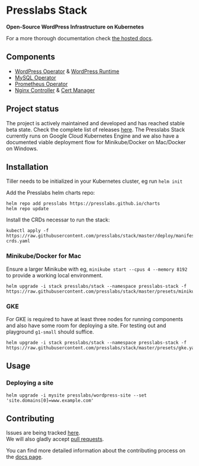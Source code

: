 # Presslabs Stack
**Open-Source WordPress Infrastructure on Kubernetes**

For a more thorough documentation check [the hosted docs](https://www.presslabs.com/docs/stack/).


## Components

* [WordPress Operator](http://github.com/presslabs/wordpress-operator) & [WordPress Runtime](http://github.com/presslabs/wordpress-runtime)
* [MySQL Operator](http://github.com/presslabs/mysql-operator)
* [Prometheus Operator](https://github.com/coreos/prometheus-operator)
* [Nginx Controller](https://github.com/kubernetes/ingress-nginx) & [Cert Manager](https://github.com/jetstack/cert-manager)

## Project status
The project is actively maintained and developed and has reached stable beta state. Check the complete list of releases [here](https://github.com/presslabs/stack/releases). The Presslabs Stack currently runs on Google Cloud Kubernetes Engine and we also have a documented viable deployment flow for Minikube/Docker on Mac/Docker on Windows.

## Installation

Tiller needs to be initialized in your Kubernetes cluster, eg run `helm init`

Add the Presslabs helm charts repo:

```
helm repo add presslabs https://presslabs.github.io/charts
helm repo update
```

Install the CRDs necessar to run the stack:
```
kubectl apply -f https://raw.githubusercontent.com/presslabs/stack/master/deploy/manifests/00-crds.yaml
```

### Minikube/Docker for Mac
Ensure a larger Minikube with eg, `minikube start --cpus 4 --memory 8192` to provide a working local environment.
```
helm upgrade -i stack presslabs/stack --namespace presslabs-stack -f https://raw.githubusercontent.com/presslabs/stack/master/presets/minikube.yaml
```

### GKE

For GKE is required to have at least three nodes for running components and also have some room for deploying a site. For testing out and playground `g1-small` should suffice.

```
helm upgrade -i stack presslabs/stack --namespace presslabs-stack -f https://raw.githubusercontent.com/presslabs/stack/master/presets/gke.yaml
```

## Usage

### Deploying a site
```
helm upgrade -i mysite presslabs/wordpress-site --set 'site.domains[0]=www.example.com'
```

## Contributing
Issues are being tracked [here](https://github.com/presslabs/stack/issues).  
We will also gladly accept [pull requests](https://github.com/presslabs/stack/pulls).

You can find more detailed information about the contributing process on the [docs page](https://www.presslabs.com/docs/stack/contributing/).
